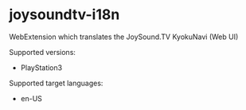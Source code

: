 # joysoundtv-i18n
WebExtension which translates the JoySound.TV KyokuNavi (Web UI)

Supported versions:
* PlayStation3

Supported target languages:
* en-US